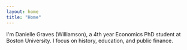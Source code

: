 ```yaml
---
layout: home
title: "Home"
---
```


I'm Danielle Graves (Williamson), a 4th year Economics PhD student at Boston University. I focus on history, education, and public finance. 